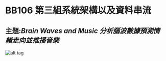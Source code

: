 ﻿# BB106 第三組系統架構以及資料串流

## 主題:*Brain Waves and Music 分析腦波數據預測情緒走向並推播音樂*

![alt tag](https://i.imgur.com/pK9XkBl.png)